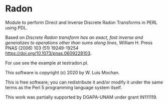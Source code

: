 # Radon

Module to perform Direct and Inverse Discrete Radon Transforms in PERL
using PDL.

Based on *Discrete Radon transform has an exact, fast inverse and
generalizes to operations other than sums along lines*, William H. Press
PNAS (2006) 103 (51) 19249-19254
https://doi.org/10.1073/pnas.0609228103.

For use see the example at testradon.pl.

This software is copyright (c) 2020 by W. Luis Mochan.

This is free software; you can redistribute it and/or modify it under
the same terms as the Perl 5 programming language system itself.

This work was partially supported by DGAPA-UNAM under grant IN111119.
